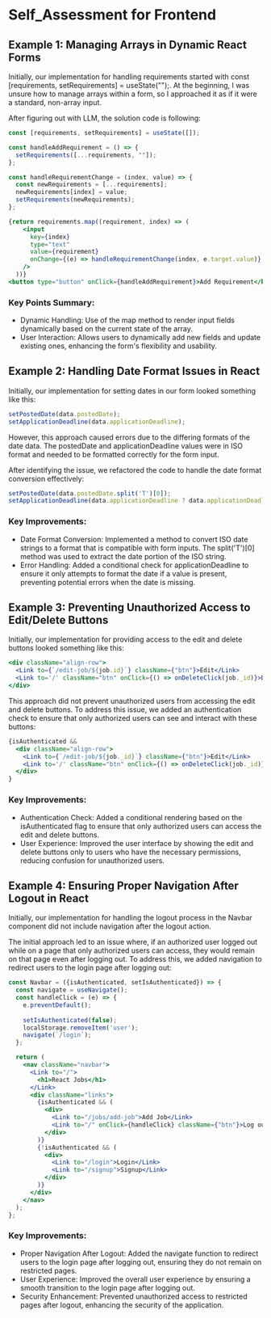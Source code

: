 # Self_Assessment for Frontend

## Example 1: Managing Arrays in Dynamic React Forms
Initially, our implementation for handling requirements started with const [requirements, setRequirements] = useState("");. At the beginning, I was unsure how to manage arrays within a form, so I approached it as if it were a standard, non-array input.

After figuring out with LLM, the solution code is following:
```jsx
const [requirements, setRequirements] = useState([]);

const handleAddRequirement = () => {
  setRequirements([...requirements, ""]);
};

const handleRequirementChange = (index, value) => {
  const newRequirements = [...requirements];
  newRequirements[index] = value;
  setRequirements(newRequirements);
};

{return requirements.map((requirement, index) => (
    <input
      key={index}
      type="text"
      value={requirement}
      onChange={(e) => handleRequirementChange(index, e.target.value)}
    />
  ))}
<button type="button" onClick={handleAddRequirement}>Add Requirement</button>
```
### Key Points Summary:

- Dynamic Handling: Use of the map method to render input fields dynamically based on the current state of the array.
- User Interaction: Allows users to dynamically add new fields and update existing ones, enhancing the form's flexibility and usability.

## Example 2: Handling Date Format Issues in React

Initially, our implementation for setting dates in our form looked something like this:
```jsx
setPostedDate(data.postedDate);
setApplicationDeadline(data.applicationDeadline);

```
However, this approach caused errors due to the differing formats of the date data. The postedDate and applicationDeadline values were in ISO format and needed to be formatted correctly for the form input.

After identifying the issue, we refactored the code to handle the date format conversion effectively:
```jsx
setPostedDate(data.postedDate.split('T')[0]);
setApplicationDeadline(data.applicationDeadline ? data.applicationDeadline.split('T')[0] : "");

```

### Key Improvements:
- Date Format Conversion: Implemented a method to convert ISO date strings to a format that is compatible with form inputs. The split('T')[0] method was used to extract the date portion of the ISO string.
- Error Handling: Added a conditional check for applicationDeadline to ensure it only attempts to format the date if a value is present, preventing potential errors when the date is missing.

## Example 3: Preventing Unauthorized Access to Edit/Delete Buttons

Initially, our implementation for providing access to the edit and delete buttons looked something like this:
```jsx
<div className="align-row">
  <Link to={`/edit-job/${job.id}`} className={"btn"}>Edit</Link>
  <Link to='/' className="btn" onClick={() => onDeleteClick(job._id)}>Delete</Link>
</div>
```
This approach did not prevent unauthorized users from accessing the edit and delete buttons. To address this issue, we added an authentication check to ensure that only authorized users can see and interact with these buttons:
```jsx
{isAuthenticated &&
  <div className="align-row">
    <Link to={`/edit-job/${job._id}`} className={"btn"}>Edit</Link>
    <Link to='/' className="btn" onClick={() => onDeleteClick(job._id)}>Delete</Link>
  </div>
}
```
### Key Improvements:
- Authentication Check: Added a conditional rendering based on the isAuthenticated flag to ensure that only authorized users can access the edit and delete buttons.
- User Experience: Improved the user interface by showing the edit and delete buttons only to users who have the necessary permissions, reducing confusion for unauthorized users.

## Example 4: Ensuring Proper Navigation After Logout in React
Initially, our implementation for handling the logout process in the Navbar component did not include navigation after the logout action.

The initial approach led to an issue where, if an authorized user logged out while on a page that only authorized users can access, they would remain on that page even after logging out. To address this, we added navigation to redirect users to the login page after logging out:

```jsx
const Navbar = ({isAuthenticated, setIsAuthenticated}) => {
  const navigate = useNavigate();
  const handleClick = (e) => {
    e.preventDefault();
    
    setIsAuthenticated(false);
    localStorage.removeItem('user');
    navigate(`/login`);
  };

  return (
    <nav className="navbar">
      <Link to="/">
        <h1>React Jobs</h1>
      </Link>
      <div className="links">
        {isAuthenticated && (
          <div>
            <Link to="/jobs/add-job">Add Job</Link>
            <Link to="/" onClick={handleClick} className={"btn"}>Log out</Link>
          </div>
        )}
        {!isAuthenticated && (
          <div>
            <Link to="/login">Login</Link>
            <Link to="/signup">Signup</Link>
          </div>
        )}
      </div>
    </nav>
  );
};

```

### Key Improvements:
- Proper Navigation After Logout: Added the navigate function to redirect users to the login page after logging out, ensuring they do not remain on restricted pages.
- User Experience: Improved the overall user experience by ensuring a smooth transition to the login page after logging out.
- Security Enhancement: Prevented unauthorized access to restricted pages after logout, enhancing the security of the application.





